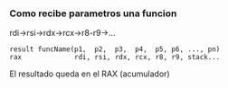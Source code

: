 ### Como recibe parametros una funcion
rdi->rsi->rdx->rcx->r8-r9->...
```
result funcName(p1,  p2,  p3,  p4,  p5, p6, ..., pn)
rax             rdi, rsi, rdx, rcx, r8, r9, stack...
```
El resultado queda en el RAX (acumulador)
